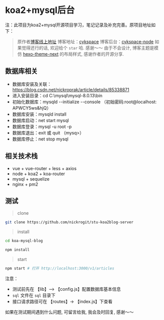 # koa2+mysql后台

注：此项目为koa2+mysql开源项目学习，笔记记录及补充完善。原项目地址如下：

> 原作者[博客线上地址](http://www.cykspace.com)
> 博客地址：[cykspace](https://github.com/chenyinkai/cykspace)
> 博客后台：[cykspace-node](https://github.com/chenyinkai/cykspace-node)
> 如果觉得还行的话, 欢迎给个 `star` 哈. 感谢～～
> 由于不会设计, 博客主题是模仿 [hexo-theme-next](https://github.com/iissnan/hexo-theme-next) 的布局样式, 感谢作者的开源分享.

## 数据库相关

+ 数据库安装及关联：https://blog.csdn.net/nickroprak/article/details/85338871
+ 进入安装目录：cd C:\mysql\mysql-8.0.13\bin
+ 初始化数据库：mysqld --initialize --console （初始密码:root@localhost: APWCY5ws&hjQ）
+ 数据库安装：mysqld install
+ 数据库启动：net start mysql
+ 数据库登录：mysql -u root -p
+ 数据库退出：exit 或 quit （mysq>）
+ 数据库停止：net stop mysql

## 相关技术栈

+ vue + vue-router + less + axios
+ node + koa2 + koa-router
+ mysql + sequelize
+ nginx + pm2

## 测试

> clone

```bash
git clone https://github.com/nickrogit/stu-koa2blog-server
```

> install

```bash
cd koa-mysql-blog

npm install
```

> start

```bash
npm start # 打开 http://localhost:3000/v1/articles
```

注意：

+ 测试前先在 【lib】—> 【config.js】配置数据库基本信息
+ `sql` 文件在 `sql` 目录下
+ 接口请求路径可在 【routes】-> 【index.js】下查看

如果在测试期间遇到什么问题, 可留言给我, 我会及时回复, 感谢～～


